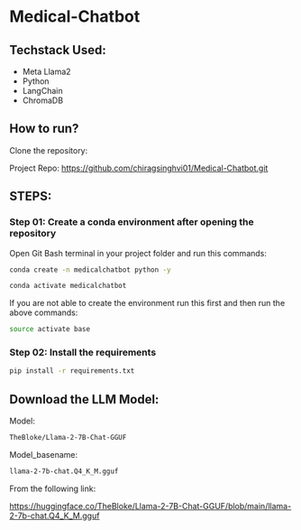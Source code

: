 # Medical-Chatbot

## Techstack Used:

- Meta Llama2
- Python
- LangChain
- ChromaDB

## How to run?

Clone the repository:

Project Repo: https://github.com/chiragsinghvi01/Medical-Chatbot.git

## STEPS: 

### Step 01: Create a conda environment after opening the repository

Open Git Bash terminal in your project folder and run this commands:

```bash
conda create -n medicalchatbot python -y
```

```bash
conda activate medicalchatbot
```

If you are not able to create the environment run this first and then run the above commands:

```bash
source activate base
```
### Step 02: Install the requirements

```bash
pip install -r requirements.txt
```

## Download the LLM Model:

Model:
```bash
TheBloke/Llama-2-7B-Chat-GGUF
```

Model_basename:

```bash
llama-2-7b-chat.Q4_K_M.gguf
```

From the following link:

https://huggingface.co/TheBloke/Llama-2-7B-Chat-GGUF/blob/main/llama-2-7b-chat.Q4_K_M.gguf